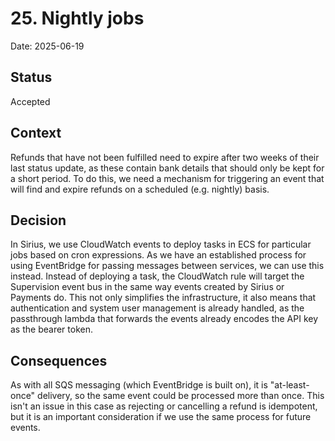 # 25. Nightly jobs

Date: 2025-06-19

## Status

Accepted

## Context

Refunds that have not been fulfilled need to expire after two weeks of their last status update, as these contain bank
details that should only be kept for a short period. To do this, we need a mechanism for triggering an event that will
find and expire refunds on a scheduled (e.g. nightly) basis.

## Decision

In Sirius, we use CloudWatch events to deploy tasks in ECS for particular jobs based on cron expressions. As we have 
an established process for using EventBridge for passing messages between services, we can use this instead. Instead of
deploying a task, the CloudWatch rule will target the Supervision event bus in the same way events created by Sirius or 
Payments do. This not only simplifies the infrastructure, it also means that authentication and system user management
is already handled, as the passthrough lambda that forwards the events already encodes the API key as the bearer token.

## Consequences

As with all SQS messaging (which EventBridge is built on), it is "at-least-once" delivery, so the same event could be 
processed more than once. This isn't an issue in this case as rejecting or cancelling a refund is idempotent, but it is
an important consideration if we use the same process for future events.
